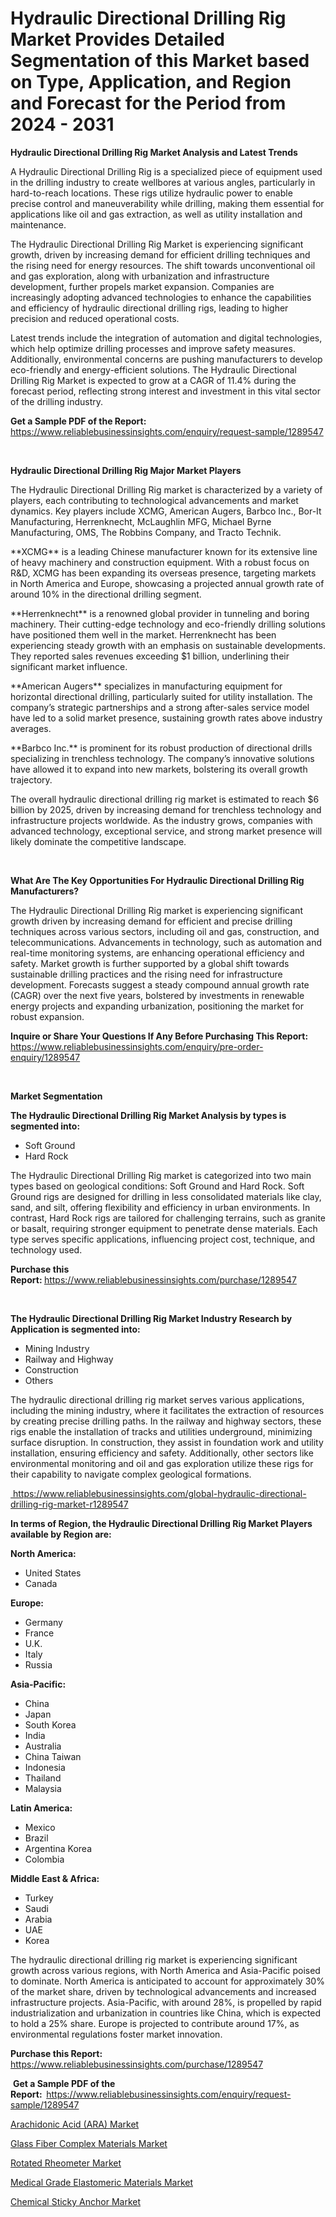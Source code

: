 <p><h1>Hydraulic Directional Drilling Rig Market Provides Detailed Segmentation of this Market based on Type, Application, and Region and Forecast for the Period from 2024 - 2031</h1></p><p><strong>Hydraulic Directional Drilling Rig Market Analysis and Latest Trends</strong></p>
<p><p>A Hydraulic Directional Drilling Rig is a specialized piece of equipment used in the drilling industry to create wellbores at various angles, particularly in hard-to-reach locations. These rigs utilize hydraulic power to enable precise control and maneuverability while drilling, making them essential for applications like oil and gas extraction, as well as utility installation and maintenance. </p><p>The Hydraulic Directional Drilling Rig Market is experiencing significant growth, driven by increasing demand for efficient drilling techniques and the rising need for energy resources. The shift towards unconventional oil and gas exploration, along with urbanization and infrastructure development, further propels market expansion. Companies are increasingly adopting advanced technologies to enhance the capabilities and efficiency of hydraulic directional drilling rigs, leading to higher precision and reduced operational costs.</p><p>Latest trends include the integration of automation and digital technologies, which help optimize drilling processes and improve safety measures. Additionally, environmental concerns are pushing manufacturers to develop eco-friendly and energy-efficient solutions. The Hydraulic Directional Drilling Rig Market is expected to grow at a CAGR of 11.4% during the forecast period, reflecting strong interest and investment in this vital sector of the drilling industry.</p></p>
<p><strong>Get a Sample PDF of the Report:&nbsp;</strong> <a href="https://www.reliablebusinessinsights.com/enquiry/request-sample/1289547?utm_campaign=1588&utm_medium=2&utm_source=Github&utm_content=ia&utm_term=26102024&utm_id=hydraulic-directional-drilling-rig">https://www.reliablebusinessinsights.com/enquiry/request-sample/1289547</a></p>
<p>&nbsp;</p>
<p><strong>Hydraulic Directional Drilling Rig Major Market Players</strong></p>
<p><p>The Hydraulic Directional Drilling Rig market is characterized by a variety of players, each contributing to technological advancements and market dynamics. Key players include XCMG, American Augers, Barbco Inc., Bor-It Manufacturing, Herrenknecht, McLaughlin MFG, Michael Byrne Manufacturing, OMS, The Robbins Company, and Tracto Technik.</p><p>**XCMG** is a leading Chinese manufacturer known for its extensive line of heavy machinery and construction equipment. With a robust focus on R&D, XCMG has been expanding its overseas presence, targeting markets in North America and Europe, showcasing a projected annual growth rate of around 10% in the directional drilling segment.</p><p>**Herrenknecht** is a renowned global provider in tunneling and boring machinery. Their cutting-edge technology and eco-friendly drilling solutions have positioned them well in the market. Herrenknecht has been experiencing steady growth with an emphasis on sustainable developments. They reported sales revenues exceeding $1 billion, underlining their significant market influence.</p><p>**American Augers** specializes in manufacturing equipment for horizontal directional drilling, particularly suited for utility installation. The company’s strategic partnerships and a strong after-sales service model have led to a solid market presence, sustaining growth rates above industry averages.</p><p>**Barbco Inc.** is prominent for its robust production of directional drills specializing in trenchless technology. The company’s innovative solutions have allowed it to expand into new markets, bolstering its overall growth trajectory.</p><p>The overall hydraulic directional drilling rig market is estimated to reach $6 billion by 2025, driven by increasing demand for trenchless technology and infrastructure projects worldwide. As the industry grows, companies with advanced technology, exceptional service, and strong market presence will likely dominate the competitive landscape.</p></p>
<p>&nbsp;</p>
<p><strong>What Are The Key Opportunities For Hydraulic Directional Drilling Rig Manufacturers?</strong></p>
<p><p>The Hydraulic Directional Drilling Rig market is experiencing significant growth driven by increasing demand for efficient and precise drilling techniques across various sectors, including oil and gas, construction, and telecommunications. Advancements in technology, such as automation and real-time monitoring systems, are enhancing operational efficiency and safety. Market growth is further supported by a global shift towards sustainable drilling practices and the rising need for infrastructure development. Forecasts suggest a steady compound annual growth rate (CAGR) over the next five years, bolstered by investments in renewable energy projects and expanding urbanization, positioning the market for robust expansion.</p></p>
<p><strong>Inquire or Share Your Questions If Any Before Purchasing This Report:</strong> <a href="https://www.reliablebusinessinsights.com/enquiry/pre-order-enquiry/1289547?utm_campaign=1588&utm_medium=2&utm_source=Github&utm_content=ia&utm_term=26102024&utm_id=hydraulic-directional-drilling-rig">https://www.reliablebusinessinsights.com/enquiry/pre-order-enquiry/1289547</a></p>
<p>&nbsp;</p>
<p><strong>Market Segmentation</strong></p>
<p><strong>The Hydraulic Directional Drilling Rig Market Analysis by types is segmented into:</strong></p>
<p><ul><li>Soft Ground</li><li>Hard Rock</li></ul></p>
<p><p>The Hydraulic Directional Drilling Rig market is categorized into two main types based on geological conditions: Soft Ground and Hard Rock. Soft Ground rigs are designed for drilling in less consolidated materials like clay, sand, and silt, offering flexibility and efficiency in urban environments. In contrast, Hard Rock rigs are tailored for challenging terrains, such as granite or basalt, requiring stronger equipment to penetrate dense materials. Each type serves specific applications, influencing project cost, technique, and technology used.</p></p>
<p><strong>Purchase this Report:&nbsp;</strong><a href="https://www.reliablebusinessinsights.com/purchase/1289547?utm_campaign=1588&utm_medium=2&utm_source=Github&utm_content=ia&utm_term=26102024&utm_id=hydraulic-directional-drilling-rig">https://www.reliablebusinessinsights.com/purchase/1289547</a></p>
<p>&nbsp;</p>
<p><strong>The Hydraulic Directional Drilling Rig Market Industry Research by Application is segmented into:</strong></p>
<p><ul><li>Mining Industry</li><li>Railway and Highway</li><li>Construction</li><li>Others</li></ul></p>
<p><p>The hydraulic directional drilling rig market serves various applications, including the mining industry, where it facilitates the extraction of resources by creating precise drilling paths. In the railway and highway sectors, these rigs enable the installation of tracks and utilities underground, minimizing surface disruption. In construction, they assist in foundation work and utility installation, ensuring efficiency and safety. Additionally, other sectors like environmental monitoring and oil and gas exploration utilize these rigs for their capability to navigate complex geological formations.</p></p>
<p><a href="https://www.reliablebusinessinsights.com/global-hydraulic-directional-drilling-rig-market-r1289547?utm_campaign=1588&utm_medium=2&utm_source=Github&utm_content=ia&utm_term=26102024&utm_id=hydraulic-directional-drilling-rig">&nbsp;https://www.reliablebusinessinsights.com/global-hydraulic-directional-drilling-rig-market-r1289547</a></p>
<p><strong>In terms of Region, the Hydraulic Directional Drilling Rig Market Players available by Region are:</strong></p>
<p>
    <p> <strong> North America: </strong>
        <ul>
            <li>United States</li>
            <li>Canada</li>
        </ul>
        </p> 
    <p> <strong> Europe: </strong>
        <ul>
            <li>Germany</li>
            <li>France</li>
            <li>U.K.</li>
            <li>Italy</li>
            <li>Russia</li>
        </ul>
        </p> 
    <p> <strong> Asia-Pacific: </strong>
        <ul>
            <li>China</li>
            <li>Japan</li>
            <li>South Korea</li>
            <li>India</li>
            <li>Australia</li>
            <li>China Taiwan</li>
            <li>Indonesia</li>
            <li>Thailand</li>
            <li>Malaysia</li>
        </ul>
        </p> 
    <p> <strong> Latin America: </strong>
        <ul>
            <li>Mexico</li>
            <li>Brazil</li>
            <li>Argentina Korea</li>
            <li>Colombia</li>
        </ul>
        </p> 
    <p> <strong> Middle East & Africa: </strong>
        <ul>
            <li>Turkey</li>
            <li>Saudi</li>
            <li>Arabia</li>
            <li>UAE</li>
            <li>Korea</li>
        </ul>
    </p>
    </p>
<p><p>The hydraulic directional drilling rig market is experiencing significant growth across various regions, with North America and Asia-Pacific poised to dominate. North America is anticipated to account for approximately 30% of the market share, driven by technological advancements and increased infrastructure projects. Asia-Pacific, with around 28%, is propelled by rapid industrialization and urbanization in countries like China, which is expected to hold a 25% share. Europe is projected to contribute around 17%, as environmental regulations foster market innovation.</p></p>
<p><strong>Purchase this Report: </strong><a href="https://www.reliablebusinessinsights.com/purchase/1289547?utm_campaign=1588&utm_medium=2&utm_source=Github&utm_content=ia&utm_term=26102024&utm_id=hydraulic-directional-drilling-rig">https://www.reliablebusinessinsights.com/purchase/1289547</a></p>
<p>&nbsp;<strong>Get a Sample PDF of the Report:&nbsp;&nbsp;</strong><a href="https://www.reliablebusinessinsights.com/enquiry/request-sample/1289547?utm_campaign=1588&utm_medium=2&utm_source=Github&utm_content=ia&utm_term=26102024&utm_id=hydraulic-directional-drilling-rig">https://www.reliablebusinessinsights.com/enquiry/request-sample/1289547</a></p>
<p><strong></strong></p>
<p><p><a href="https://www.linkedin.com/pulse/decoding-arachidonic-acid-ara-industry-dynamics-strategic-imperatives-gernf?utm_campaign=1588&utm_medium=2&utm_source=Github&utm_content=ia&utm_term=26102024&utm_id=hydraulic-directional-drilling-rig">Arachidonic Acid (ARA) Market</a></p><p><a href="https://www.linkedin.com/pulse/emerging-technologies-reshaping-glass-fiber-complex-materials-xqalf?utm_campaign=1588&utm_medium=2&utm_source=Github&utm_content=ia&utm_term=26102024&utm_id=hydraulic-directional-drilling-rig">Glass Fiber Complex Materials Market</a></p><p><a href="https://www.linkedin.com/pulse/rotated-rheometer-market-investigation-industry-evolution-forecast-kepgc?utm_campaign=1588&utm_medium=2&utm_source=Github&utm_content=ia&utm_term=26102024&utm_id=hydraulic-directional-drilling-rig">Rotated Rheometer Market</a></p><p><a href="https://www.linkedin.com/pulse/medical-grade-elastomeric-materials-market-size-segmentation-minzf?utm_campaign=1588&utm_medium=2&utm_source=Github&utm_content=ia&utm_term=26102024&utm_id=hydraulic-directional-drilling-rig">Medical Grade Elastomeric Materials Market</a></p><p><a href="https://www.linkedin.com/pulse/strategic-roadmap-success-global-chemical-sticky-anchor-market-lo23f?utm_campaign=1588&utm_medium=2&utm_source=Github&utm_content=ia&utm_term=26102024&utm_id=hydraulic-directional-drilling-rig">Chemical Sticky Anchor Market</a></p></p>